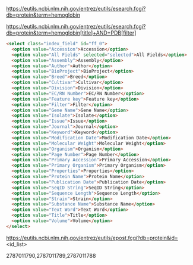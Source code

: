 https://eutils.ncbi.nlm.nih.gov/entrez/eutils/esearch.fcgi?db=protein&term=hemoglobin

https://eutils.ncbi.nlm.nih.gov/entrez/eutils/esearch.fcgi?db=protein&term=hemoglobin[title]+AND+PDB[filter]

```html
<select class="index_field" id="ff_0">
  <option value="Accession">Accession</option>
  <option value="All Fields" selected="selected">All Fields</option>
  <option value="Assembly">Assembly</option>
  <option value="Author">Author</option>
  <option value="BioProject">BioProject</option>
  <option value="Breed">Breed</option>
  <option value="Cultivar">Cultivar</option>
  <option value="Division">Division</option>
  <option value="EC/RN Number">EC/RN Number</option>
  <option value="Feature key">Feature key</option>
  <option value="Filter">Filter</option>
  <option value="Gene Name">Gene Name</option>
  <option value="Isolate">Isolate</option>
  <option value="Issue">Issue</option>
  <option value="Journal">Journal</option>
  <option value="Keyword">Keyword</option>
  <option value="Modification Date">Modification Date</option>
  <option value="Molecular Weight">Molecular Weight</option>
  <option value="Organism">Organism</option>
  <option value="Page Number">Page Number</option>
  <option value="Primary Accession">Primary Accession</option>
  <option value="Primary Organism">Primary Organism</option>
  <option value="Properties">Properties</option>
  <option value="Protein Name">Protein Name</option>
  <option value="Publication Date">Publication Date</option>
  <option value="SeqID String">SeqID String</option>
  <option value="Sequence Length">Sequence Length</option>
  <option value="Strain">Strain</option>
  <option value="Substance Name">Substance Name</option>
  <option value="Text Word">Text Word</option>
  <option value="Title">Title</option>
  <option value="Volume">Volume</option>
</select>
```

https://eutils.ncbi.nlm.nih.gov/entrez/eutils/epost.fcgi?db=protein&id=<id_list>

2787011790,2787011789,2787011788

